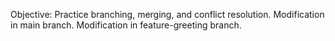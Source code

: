 Objective: Practice branching, merging, and conflict resolution.
Modification in main branch.
Modification in feature-greeting branch.
